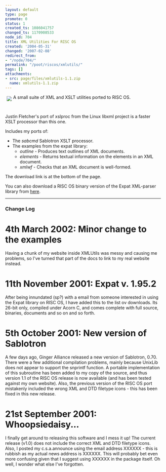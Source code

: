 ```yaml
---
layout: default
type: page
promote: 0
status: 1
created_ts: 1086041757
changed_ts: 1170908533
node_id: 704
title: XML Utilities For RISC OS
created: '2004-05-31'
changed: '2007-02-08'
redirect_from:
- "/node/704/"
permalink: "/poot/riscos/xmlutils/"
tags: []
attachments:
- src: page/files/xmlutils-1.1.zip
  name: xmlutils-1.1.zip
---
```

<div class="node">
<img src="/themes/anjackson.net/sw/xmlutils.png" border="0" align="left" style="margin: 5px;" />
<p>
A small suite of XML and XSLT utilities ported to RISC OS.
</p>
</div>
<br/>
<p>
Justin Fletcher's port of xslproc from the Linux libxml project is a faster XSLT processor than this one.
</p>

Includes my ports of:
* The _sabcmd_ Sablotron XSLT processor. 
* The examples from the expat library:
    * _outline_ - Produces text outlines of XML documents.
    * _elements_ - Returns textual information on the elements in an XML document.
    * _xmlwf_ - Checks that an XML document is well-formed.

The download link is at the bottom of the page.

You can also download a RISC OS binary version of the Expat XML-parser library from [here](http://anjackson.net/poot/riscos/xmlutils/expat).

----

### Change Log
# 4th March 2002: Minor change to the examples
Having a chunk of my website inside XMLUtils was messy and causing me problems, so I've turned that part of the docs to link to my real website instead.

# 11th November 2001: Expat v. 1.95.2
After being innundated (sp?) with a email from someone interested in using the Expat library on RISC OS, I have added this to the list ov downloads. Its 26-bit only, compiled under Acorn C, and comes complete with full source, binaries, documents and so on and so forth.

# 5th October 2001: New version of Sablotron
A few days ago, Ginger Alliance released a new version of Sablotron, 0.70. There were a few additional compilation problems, mainly because UnixLib does not appear to support the snprintf function. A portable implementation of this subroutine has been added to my copy of the source, and thus version 1.1 of the RISC OS release is now available (and has been tested against my own website). Also, the previous version of the RISC OS port mistakenly included the wrong XML and DTD filetype icons - this has been fixed in this new release.

# 21st September 2001: Whoopsiedaisy...
I finally get around to releasing this software and I mess it up! The current release (v1.0) does not include the correct XML and DTD filetype icons. Also, I posted my c.s.a.announce using the email address XXXXXX - this is rubbish as my actual news address is XXXXXX. This will probably bet even more confusing given that I suggest using XXXXXX in the package itself. Oh well, I wonder what else I've forgotten.
